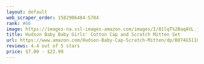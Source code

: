 ```yaml
---
layout: default 
﻿web_scraper_order: 1582906484-5784
rank: #66
image: https://images-na.ssl-images-amazon.com/images/I/81lqT%2BaqAVL.jpg
title: Hudson Baby Baby Girls' Cotton Cap and Scratch Mitten Set
url: https://www.amazon.com/Hudson-Baby-Cap-Scratch-Mitten/dp/B074G511QL/ref=zg_mw_fashion_66?_encoding=UTF8&psc=1&refRID=AZBY6YMEBY865ZWC08K7
reviews: 4.4 out of 5 stars
price: $7.00 - $22.99
---
```

